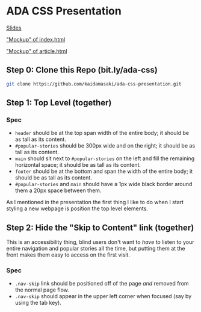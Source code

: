 # ADA CSS Presentation #

[Slides](https://docs.google.com/presentation/d/1w_2pnKUH0avPC6nstE283m_RFvHMIpkgtAWfmJueddk/edit?usp=sharing)

["Mockup" of index.html](index-mockup.png)

["Mockup" of article.html](article-mockup.png)

## Step 0: Clone this Repo (bit.ly/ada-css) ##

```bash
git clone https://github.com/kaidamasaki/ada-css-presentation.git
```

## Step 1: Top Level (together) ##

### Spec ###
* `header` should be at the top span width of the entire body; it
  should be as tall as its content.
* `#popular-stories` should be 300px wide and on the right; it should
    be as tall as its content.
* `main` should sit next to `#popular-stories` on the left and fill
    the remaining horizontal space; it should be as tall as its
    content.
* `footer` should be at the bottom and span the width of the entire
  body; it should be as tall as its content.
* `#popular-stories` and `main` should have a 1px wide black border
  around them a 20px space between them.

As I mentioned in the presentation the first thing I like to do when I
start styling a new webpage is position the top level elements.

## Step 2: Hide the "Skip to Content" link (together) ##

This is an accessibility thing, blind users don't want to _have_ to
listen to your entire navigation and popular stories all the time, but
putting them at the front makes them easy to access on the first
visit.

### Spec ###
* `.nav-skip` link should be positioned off of the page _and_ removed
  from the normal page flow.
* `.nav-skip` should appear in the upper left corner when focused (say
  by using the tab key).
